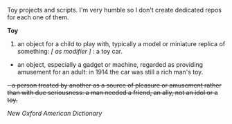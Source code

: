 Toy projects and scripts. I'm very humble so I don't create dedicated repos for each one of them.

**Toy**<br>

1. an object for a child to play with, typically a model or miniature replica of something: *[ as modifier ]* : a toy car.

- an object, especially a gadget or machine, regarded as providing amusement for an adult: in 1914 the car was still a rich man's toy.

~~- a person treated by another as a source of pleasure or amusement rather than with due seriousness: a man needed a friend, an ally, not an idol or a toy.~~

*New Oxford American Dictionary*
